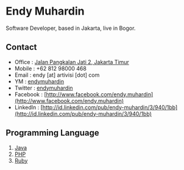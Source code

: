 # Endy Muhardin #

Software Developer, based in Jakarta, live in Bogor.

## Contact

  * Office : [Jalan Pangkalan Jati 2, Jakarta Timur](http://goo.gl/maps/np9gj)
  * Mobile : +62 812 98000 468
  * Email : endy [at] artivisi [dot] com
  * YM : [endymuhardin](ymsgr:sendIM?endymuhardin)
  * Twitter : [endymuhardin](http://twitter.com/endymuhardin)
  * Facebook : [http://www.facebook.com/endy.muhardin](http://www.facebook.com/endy.muhardin)
  * LinkedIn : [http://id.linkedin.com/pub/endy-muhardin/3/940/1bb](http://id.linkedin.com/pub/endy-muhardin/3/940/1bb)

## Programming Language
  1. [Java](http://java.sun.com)
  2. [PHP](http://id.php.net)
  3. [Ruby](http://www.ruby-lang.org)
